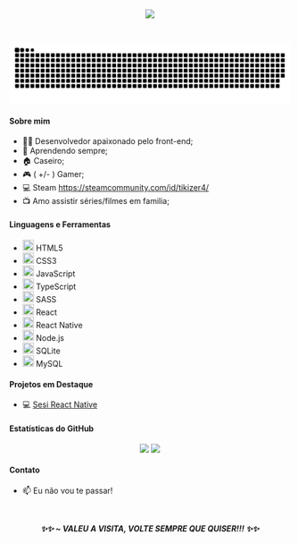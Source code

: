 <h1 align="center">
    <img src="https://readme-typing-svg.herokuapp.com/?font=Righteous&size=35&center=true&vCenter=true&width=1000%&height=70&duration=4000&lines=Olá!+👋;+Seja+bem+vindo+ao+meu+github+do+Senai!📚;+Tudo+bem+com+você?😄" />
</h1>

<br>

<div align="center">

<picture>
  <source media="(prefers-color-scheme: dark)" srcset="https://github.com/ProfMthLuiz/ProfMthLuiz/blob/output/github-contribution-grid-snake-dark.svg">
  <source media="(prefers-color-scheme: light)" srcset="https://github.com/ProfMthLuiz/ProfMthLuiz/blob/output/github-contribution-grid-snake.svg">
  <img alt="github contribution grid snake animation" src="https://raw.githubusercontent.com/platane/platane/output/github-contribution-grid-snake.svg">
</picture>

</div>


#### Sobre mim
- 👨‍💻 Desenvolvedor apaixonado pelo front-end;
- 🌱 Aprendendo sempre;
- 🏠 Caseiro;
- 🎮 ( +/- ) Gamer;
- 💻 Steam https://steamcommunity.com/id/tikizer4/
- 📺 Amo assistir séries/filmes em familia;

#### Linguagens e Ferramentas
- <img src="https://cdn.jsdelivr.net/gh/devicons/devicon/icons/html5/html5-original-wordmark.svg" width="20" height="20"/> HTML5
- <img src="https://cdn.jsdelivr.net/gh/devicons/devicon/icons/css3/css3-original-wordmark.svg" width="20" height="20"/> CSS3
- <img src="https://cdn.jsdelivr.net/gh/devicons/devicon/icons/javascript/javascript-plain.svg" width="20" height="20"/> JavaScript
- <img src="https://cdn.jsdelivr.net/gh/devicons/devicon/icons/typescript/typescript-original.svg" width="20" height="20"/> TypeScript
- <img src="https://cdn.jsdelivr.net/gh/devicons/devicon/icons/sass/sass-original.svg" width="20" height="20"/> SASS
- <img src="https://cdn.jsdelivr.net/gh/devicons/devicon/icons/react/react-original.svg" width="20" height="20"/> React
- <img src="https://cdn.jsdelivr.net/gh/devicons/devicon/icons/react/react-original.svg" width="20" height="20"/> React Native
- <img src="https://cdn.jsdelivr.net/gh/devicons/devicon/icons/nodejs/nodejs-plain-wordmark.svg" width="20" height="20"/> Node.js
- <img src="https://cdn.jsdelivr.net/gh/devicons/devicon/icons/sqlite/sqlite-original-wordmark.svg" width="20" height="20"/> SQLite
- <img src="https://cdn.jsdelivr.net/gh/devicons/devicon/icons/mysql/mysql-original-wordmark.svg" width="20" height="20"/> MySQL

#### Projetos em Destaque
- 💻 [Sesi React Native](https://github.com/ProfMthLuiz/SesiReactNative) <br>

#### Estatísticas do GitHub
<div align="center">
  <a href="https://github.com/ProfMthLuiz/ProfMthLuiz"></a>
  <img height="180em" src="https://github-readme-stats.vercel.app/api?username=ProfMthLuiz&show_icons=true&theme=cobalt&include_all_commits=true&count_private=true"/>
  <img height="180em" src="https://github-readme-stats.vercel.app/api/top-langs/?username=ProfMthLuiz&layout=compact&langs_count=7&theme=cobalt"/>
</div>

#### Contato
- 📫 Eu não vou te passar!

<br>
<p align="center"><i><strong> ✨✨ ~ VALEU A VISITA, VOLTE SEMPRE QUE QUISER!!! ✨✨</strong></i></p> <br>
